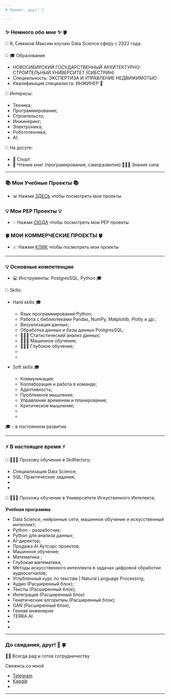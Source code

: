 ```yaml
---
# Привет, друг! 👋

---
```

### ✨ Немного обо мне ✨ 🍀
◻️ Я, Симаков Максим изучаю Data Science сферу c 2022 года.

◻️ 🎓 Образование
  * НОВОСИБИРСКИЙ ГОСУДАРСТВЕННЫЙ АРХИТЕКТУРНО-СТРОИТЕЛЬНЫЙ УНИВЕРСИТЕТ (СИБСТРИН)
  * Специальность: ЭКСПЕРТИЗА И УПРАВЛЕНИЕ НЕДВИЖИМОТЬЮ
  * Квалификация специалиста: ИНЖИНЕР 📐
   
◻️ Интересы:
  * Техника;
  * Программирование;
  * Строительсто;
  * Инжинеринг;
  * Электроника;
  * Робототехника;
  * AI;
  
◻️ На досуге:
  * 🏃 Спорт
  * 📖 Чтение книг (програмирование, саморазвитие)
    👨‍💻💪 Знания сила
---
### 📚 Мои Учебные Проекты 📚

  * 📊 Нажми [ЗДЕСЬ]() чтобы посмотреть мои проекты
 
### 💡 Мои PEP Проекты 💡
  
  * 💡 Нажми [СЮДА]() чтобы посмотреть мои PEP проекты

### 🍀 МОИ КОММЕРЧЕСКИЕ ПРОЕКТЫ 🍀
  
  * 📈 Нажми [КЛИК]() чтобы посмотреть мои проекты

---

### 💡 Основные компетенции 
* 💻 Инструменты: PostgresSQL, Python 🎓
  
◻️ Skills:

  * Hard skills 🎓
    * Язык программирования Python;
    * Работа с библиотеками Pandas, NumPy, Matplotlib, Plotly и др.;
    * Визуализация данных;
    * Обработка данных и базы данных PostgresSQL;
    * 🧑🏼‍🎓 Статистический анализ данных;
    * 🧑🏼‍🎓 Машинное обучение;
    * 🧑🏼‍🎓 Глубокое обучение;
    * 
    * 
   
  * Soft skills 🎓
    
    * Коммуникация;
    * Коллаборация и работа в команде;
    * Адаптивность;
    * Проблемное мышление;
    * Управление временем и планирование;
    * Критическое мышление;
    * 
    * 

🎓 -  в постоянном развитии

---    

### ⚡️ В настоящее время ⚡️

◻️  🧑🏼‍🎓 Прохожу обучение в Skillfactory;

   * Специализация Data Science;
   * SQL: Практические задания;
   * 
   * 
     
◻️  🧑🏼‍🎓 Прохожу обучение в Университете Искуственного Интелекта;

 **Учебная программа** 
   * Data Science, нейронные сети, машинное обучение и искусственный интеллект;
   * Python - разработчик;
   * Python для анализа данных;
   * AI-директор;
   * Продажа AI Аутсорс проектов;
   * Машинное обучение;
   * Математика ;
   * Глубокая математика;
   * Методы искусственного интеллекта в задачах цифровой обработки аудиосигналов;
   * Углубленный курс по текстам | Natural Language Processing;
   * Аудио (Расширенный блок);
   * Тексты (Расширенный блок);
   * Интеграция (Расширенный блок)
   * Генетические алгоритмы (Расширенный блок);
   * GAN (Расширенный блок);
   * Генная инженерия
   * TERRA AI
   * 
   * 
   
---
### До свидания, друг! 👋 🍀

🤝😊 Всегда рад и готов сотрудничеству

Свяжись со мной

* [Telegram](https://t.me/max_sim_sma)
* [Kaggle](https://www.kaggle.com/maksimsimakov)
*
---



 



